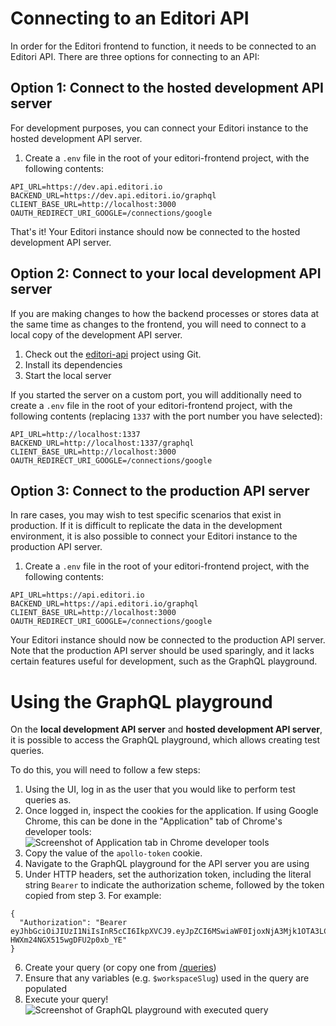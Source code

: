 # Connecting to an Editori API

In order for the Editori frontend to function, it needs to be connected to an
Editori API.  There are three options for connecting to an API:

## Option 1: Connect to the hosted development API server
For development purposes, you can connect your Editori instance to the
hosted development API server.

1. Create a `.env` file in the root of your editori-frontend project, with the
following contents:
```
API_URL=https://dev.api.editori.io
BACKEND_URL=https://dev.api.editori.io/graphql
CLIENT_BASE_URL=http://localhost:3000
OAUTH_REDIRECT_URI_GOOGLE=/connections/google
```

That's it!  Your Editori instance should now be connected to the hosted
development API server.

## Option 2: Connect to your local development API server
If you are making changes to how the backend processes or stores data at the
same time as changes to the frontend, you will need to connect to a local copy
of the development API server.

1. Check out the [editori-api](https://github.com/nikomi-llc/editori-api)
project using Git.
2. Install its dependencies
3. Start the local server

If you started the server on a custom port, you will additionally need to
create a `.env` file in the root of your editori-frontend project, with the
following contents (replacing `1337` with the port number you have selected):
```
API_URL=http://localhost:1337
BACKEND_URL=http://localhost:1337/graphql
CLIENT_BASE_URL=http://localhost:3000
OAUTH_REDIRECT_URI_GOOGLE=/connections/google
```

## Option 3: Connect to the production API server
In rare cases, you may wish to test specific scenarios that exist in
production.  If it is difficult to replicate the data in the development
environment, it is also possible to connect your Editori instance to the
production API server.

1. Create a `.env` file in the root of your editori-frontend project, with the
following contents:
```
API_URL=https://api.editori.io
BACKEND_URL=https://api.editori.io/graphql
CLIENT_BASE_URL=http://localhost:3000
OAUTH_REDIRECT_URI_GOOGLE=/connections/google
```

Your Editori instance should now be connected to the production API server.
Note that the production API server should be used sparingly, and it lacks
certain features useful for development, such as the GraphQL playground.

# Using the GraphQL playground

On the **local development API server** and **hosted development API server**,
it is possible to access the GraphQL playground, which allows creating test
queries.

To do this, you will need to follow a few steps:

1. Using the UI, log in as the user that you would like to perform test queries
as.
2. Once logged in, inspect the cookies for the application.  If using Google
Chrome, this can be done in the "Application" tab of Chrome's developer tools:
![Screenshot of Application tab in Chrome developer tools](img/cookie.png)
3. Copy the value of the `apollo-token` cookie.
4. Navigate to the GraphQL playground for the API server you are using
5. Under HTTP headers, set the authorization token, including the literal string
`Bearer` to indicate the authorization scheme, followed by the token copied from
step 3.  For example:
```
{
  "Authorization": "Bearer eyJhbGciOiJIUzI1NiIsInR5cCI6IkpXVCJ9.eyJpZCI6MSwiaWF0IjoxNjA3Mjk1OTA3LCJleHAiOjE2MDk4ODc5MDd9.dJ0fOQXVR9o_EC_qW-HWXm24NGX515wgDFU2p0xb_YE"
}
```
6. Create your query (or copy one from [/queries][1])
7. Ensure that any variables (e.g. `$workspaceSlug`) used in the query are
populated
8. Execute your query!
![Screenshot of GraphQL playground with executed query](img/graphql.png)

[1]: https://github.com/nikomi-llc/editori-frontend/tree/master/queries
